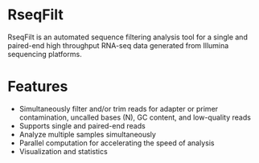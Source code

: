 # RseqFilt
RseqFilt is an automated sequence filtering analysis tool for a single and paired-end high throughput RNA-seq data generated from Illumina sequencing platforms.

# Features
- Simultaneously filter and/or trim reads for adapter or primer contamination, uncalled bases (N), GC content, and low-quality reads
- Supports single and paired-end reads
- Analyze multiple samples simultaneously
- Parallel computation for accelerating the speed of analysis
- Visualization and statistics
